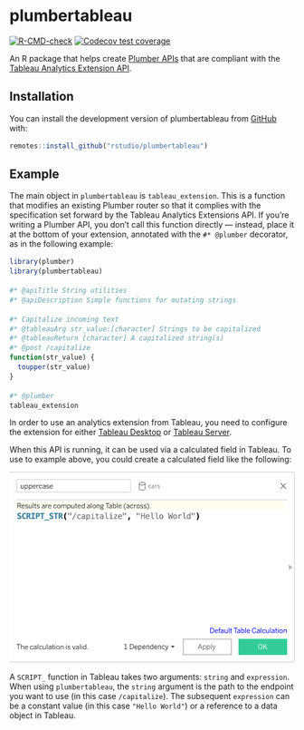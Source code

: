 
<!-- README.md is generated from README.Rmd. Please edit that file -->

# plumbertableau

<!-- badges: start -->

[![R-CMD-check](https://github.com/rstudio/plumbertableau/workflows/R-CMD-check/badge.svg)](https://github.com/rstudio/plumbertableau/actions)
[![Codecov test
coverage](https://codecov.io/gh/rstudio/plumbertableau/branch/main/graph/badge.svg)](https://codecov.io/gh/rstudio/plumbertableau?branch=main)
<!-- badges: end -->

An R package that helps create [Plumber APIs](https://www.rplumber.io/)
that are compliant with the [Tableau Analytics Extension
API](https://tableau.github.io/analytics-extensions-api/#).

## Installation

You can install the development version of plumbertableau from
[GitHub](https://github.com/rstudio/plumbertableau) with:

``` r
remotes::install_github("rstudio/plumbertableau")
```

## Example

The main object in `plumbertableau` is `tableau_extension`. This is a
function that modifies an existing Plumber router so that it complies
with the specification set forward by the Tableau Analytics Extensions
API. If you’re writing a Plumber API, you don’t call this function
directly — instead, place it at the bottom of your extension, annotated
with the `#* @plumber` decorator, as in the following example:

``` r
library(plumber)
library(plumbertableau)

#* @apiTitle String utilities
#* @apiDescription Simple functions for mutating strings

#* Capitalize incoming text
#* @tableauArg str_value:[character] Strings to be capitalized
#* @tableauReturn [character] A capitalized string(s)
#* @post /capitalize
function(str_value) {
  toupper(str_value)
}

#* @plumber
tableau_extension
```

In order to use an analytics extension from Tableau, you need to
configure the extension for either [Tableau
Desktop](https://tableau.github.io/analytics-extensions-api/docs/ae_connect_desktop.html)
or [Tableau
Server](https://tableau.github.io/analytics-extensions-api/docs/ae_connect_server.html).

When this API is running, it can be used via a calculated field in
Tableau. To use to example above, you could create a calculated field
like the following:

![Calculated field screen shot](man/figures/calculated-field.png)

A `SCRIPT_` function in Tableau takes two arguments: `string` and
`expression`. When using `plumbertableau`, the `string` argument is the
path to the endpoint you want to use (in this case `/capitalize`). The
subsequent `expression` can be a constant value (in this case
`"Hello World"`) or a reference to a data object in Tableau.

